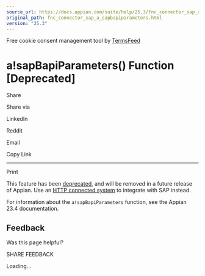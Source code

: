 ```yaml
---
source_url: https://docs.appian.com/suite/help/25.3/fnc_connector_sap_a_sapbapiparameters.html
original_path: fnc_connector_sap_a_sapbapiparameters.html
version: "25.3"
---
```


Free cookie consent management tool by [TermsFeed](https://www.termsfeed.com/)

# a!sapBapiParameters() Function \[Deprecated\]

Share

Share via

LinkedIn

Reddit

Email

Copy Link

* * *

Print

This feature has been [deprecated](Deprecated_Features.html), and will be removed in a future release of Appian. Use an [HTTP connected system](http-connected-system.html) to integrate with SAP instead.

For information about the `a!sapBapiParameters` function, see the Appian 23.4 documentation.

## Feedback

Was this page helpful?

SHARE FEEDBACK

Loading...